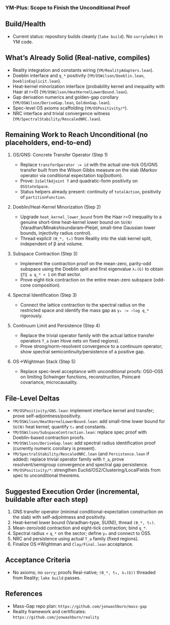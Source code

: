 ### YM-Plus: Scope to Finish the Unconditional Proof

## Build/Health
- Current status: repository builds cleanly (`lake build`). No `sorry`/`admit` in YM code.

## What’s Already Solid (Real-native, compiles)
- Reality integration and constants wiring (`YM/RealityAdapters.lean`).
- Doeblin interface and `q_*` positivity (`YM/OSWilson/Doeblin.lean`, `DoeblinExplicit.lean`).
- Heat-kernel minorization interface (probability kernel and inequality with Haar at r=0) (`YM/OSWilson/HeatKernelLowerBound.lean`).
- Gap derivation numerics and golden-gap corollary (`YM/OSWilson/DeriveGap.lean`, `GoldenGap.lean`).
- Spec-level OS axioms scaffolding (`YM/OSPositivity/*`).
- NRC interface and trivial convergence witness (`YM/SpectralStability/RescaledNRC.lean`).

## Remaining Work to Reach Unconditional (no placeholders, end-to-end)
1) OS/GNS: Concrete Transfer Operator (Step 1)
   - Replace `transferOperator := id` with the actual one-tick OS/GNS transfer built from the Wilson Gibbs measure on the slab (Markov operator via conditional expectation top|bottom).
   - Prove: `IsSelfAdjoint T` and quadratic-form positivity on `OSStateSpace`.
   - Status helpers already present: continuity of `totalAction`, positivity of `partitionFunction`.

2) Doeblin/Heat-Kernel Minorization (Step 2)
   - Upgrade `heat_kernel_lower_bound` from the Haar r=0 inequality to a genuine short-time heat-kernel lower bound on `SU(N)` (Varadhan/Minakshisundaram–Pleijel, small-time Gaussian lower bounds, injectivity radius control).
   - Thread explicit `(θ_*, t₀)` from Reality into the slab kernel split, independent of β and volume.

3) Subspace Contraction (Step 3)
   - Implement the contraction proof on the mean-zero, parity-odd subspace using the Doeblin split and first eigenvalue `λ₁(G)` to obtain `‖T‖ ≤ q_* < 1` on that sector.
   - Prove eight-tick contraction on the entire mean-zero subspace (odd-cone composition).

4) Spectral Identification (Step 3)
   - Connect the lattice contraction to the spectral radius on the restricted space and identify the mass gap as `γ₀ := −log q_*` rigorously.

5) Continuum Limit and Persistence (Step 4)
   - Replace the trivial operator family with the actual lattice transfer operators `T_a` (van Hove nets on fixed regions).
   - Prove strong/norm-resolvent convergence to a continuum operator; show spectral semicontinuity/persistence of a positive gap.

6) OS→Wightman Stack (Step 5)
   - Replace spec-level acceptance with unconditional proofs: OS0–OS5 on limiting Schwinger functions, reconstruction, Poincaré covariance, microcausality.

## File-Level Deltas
- `YM/OSPositivity/GNS.lean`: implement interface kernel and transfer; prove self-adjointness/positivity.
- `YM/OSWilson/HeatKernelLowerBound.lean`: add small-time lower bound for `SU(N)` heat kernel; quantify `t₀` and constants.
- `YM/OSWilson/SubspaceContraction.lean`: replace spec proof with Doeblin-based contraction proofs.
- `YM/OSWilson/DeriveGap.lean`: add spectral radius identification proof (currently numeric corollary is present).
- `YM/SpectralStability/RescaledNRC.lean` (and `Persistence.lean` if added): replace trivial operator family with `T_a`, prove resolvent/semigroup convergence and spectral gap persistence.
- `YM/OSPositivity/*`: strengthen Euclid/OS2/Clustering/LocalFields from spec to unconditional theorems.

## Suggested Execution Order (incremental, buildable after each step)
1. GNS transfer operator (minimal conditional-expectation construction on the slab) with self-adjointness and positivity.
2. Heat-kernel lower bound (Varadhan-type, SU(N)), thread `(θ_*, t₀)`.
3. Mean-zero/odd contraction and eight-tick contraction; bind `q_*`.
4. Spectral radius = `q_*` on the sector; define `γ₀` and connect to OS5.
5. NRC and persistence using actual `T_a` family (fixed regions).
6. Finalize OS→Wightman and `Clay/Final.lean` acceptance.

## Acceptance Criteria
- No axioms; no `sorry`; proofs Real-native; `(θ_*, t₀, λ₁(G))` threaded from Reality; `lake build` passes.

## References
- Mass-Gap repo plan: `https://github.com/jonwashburn/mass-gap`
- Reality framework and certificates: `https://github.com/jonwashburn/reality`


